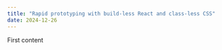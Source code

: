 ```yaml
---
title: "Rapid prototyping with build-less React and class-less CSS"
date: 2024-12-26
---
```


First content
